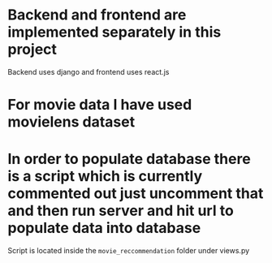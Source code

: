 # Backend and frontend are implemented separately in this project
Backend uses django and frontend uses react.js
# For movie data I have used movielens dataset
# In order to populate database there is a script which is currently commented out just uncomment that and then run server and hit url to populate data into database
Script is located inside the `movie_reccommendation` folder under views.py